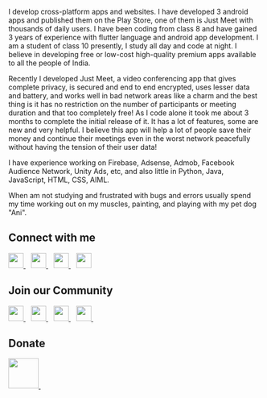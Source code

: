 I develop cross-platform apps and websites. I have developed 3 android apps and published them on the Play Store, one of them is Just Meet with thousands of daily users. I have been coding from class 8 and have gained 3 years of experience with flutter language and android app development.
I am a student of class 10 presently, I study all day and code at night. I believe in developing free or low-cost high-quality premium apps available to all the people of India. 

Recently I developed Just Meet, a video conferencing app that gives complete privacy, is secured and end to end encrypted, uses lesser data and battery, and works well in bad network areas like a charm and the best thing is it has no restriction on the number of participants or meeting duration and that too completely free!  As I code alone it took me about 3 months to complete the initial release of it. It has a lot of features, some are new and very helpful. I believe this app will help a lot of people save their money and continue their meetings even in the worst network peacefully without having the tension of their user data!

I have experience working on Firebase, Adsense, Admob, Facebook Audience Network, Unity Ads, etc, and also little in Python, Java, JavaScript, HTML, CSS, AIML.

When am not studying and frustrated with bugs and errors usually spend my time working out on my muscles, painting, and playing with my pet dog "Ani".

## Connect with me
  <a href="https://www.linkedin.com/in/jagadish-pattanaik/">
    <img width="30px" src="https://www.vectorlogo.zone/logos/linkedin/linkedin-icon.svg" />
  </a>&ensp;
  <a href="https://www.instagram.com/jagadish_pattanaik/">
    <img width="30px" src="https://www.vectorlogo.zone/logos/instagram/instagram-icon.svg" />
  </a>&ensp;
  <a href="https://stackoverflow.com/story/Jagadish">
    <img width="30px" src="https://www.vectorlogo.zone/logos/stackoverflow/stackoverflow-tile.svg" />
  </a>&ensp;
  <a href="https://mail.google.com/mail/u/jaguweb1234@gmail.com">
    <img width="30px" src="https://www.vectorlogo.zone/logos/gmail/gmail-tile.svg" />
  </a>

## Join our Community
  <a href="https://discord.gg/kczPxGpAtq">
    <img width="30px" src="https://www.vectorlogo.zone/logos/discordapp/discordapp-tile.svg" />
  </a>&ensp;
  <a href="https://www.youtube.com/channel/UCgdd03ctC4odnUCNlPBSdUg?sub_confirmation=1">
    <img width="30px" src="https://www.vectorlogo.zone/logos/youtube/youtube-tile.svg" />
  </a>&ensp;
  <a href="https://www.instagram.com/_just_technologies_/">
    <img width="30px" src="https://www.vectorlogo.zone/logos/instagram/instagram-icon.svg" />
  </a>&ensp;
  <a href="https://www.facebook.com/justtechteam">
    <img width="30px" src="https://www.vectorlogo.zone/logos/facebook/facebook-tile.svg" />
  </a>&ensp;
  
## Donate
  <a href="https://www.buymeacoffee.com/jagadish">
    <img width="60px" src="https://www.vectorlogo.zone/logos/buymeacoffee/buymeacoffee-icon.svg" />
  </a>&ensp;
